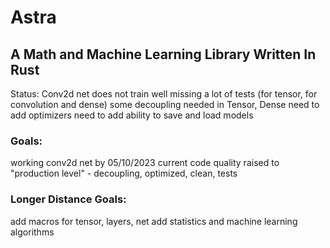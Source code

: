 # Astra
## A Math and Machine Learning Library Written In Rust
Status:
Conv2d net does not train well
missing a lot of tests (for tensor, for convolution and dense)
some decoupling needed in Tensor, Dense
need to add optimizers
need to add ability to save and load models

### Goals:
working conv2d net by 05/10/2023
current code quality raised to "production level" - decoupling, optimized, clean, tests


### Longer Distance Goals:
add macros for tensor, layers, net
add statistics and machine learning algorithms